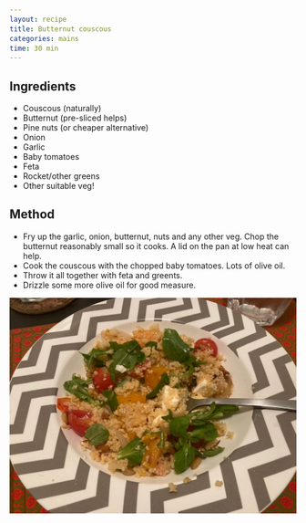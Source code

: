 ```yaml
---
layout: recipe
title: Butternut couscous
categories: mains
time: 30 min
---
```

## Ingredients

* Couscous (naturally)
* Butternut (pre-sliced helps)
* Pine nuts (or cheaper alternative)
* Onion
* Garlic
* Baby tomatoes
* Feta
* Rocket/other greens
* Other suitable veg!

## Method

* Fry up the garlic, onion, butternut, nuts and any other veg. Chop the butternut reasonably small so it cooks. A lid on the pan at low heat can help.
* Cook the couscous with the chopped baby tomatoes. Lots of olive oil.
* Throw it all together with feta and greents.
* Drizzle some more olive oil for good measure.

![recipe photo](/images/couscous-veg.jpg)